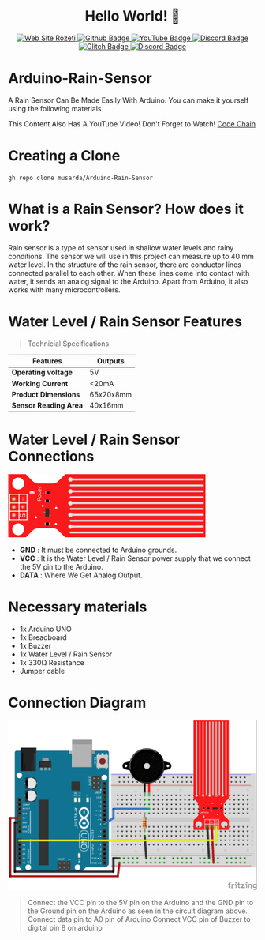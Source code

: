 <div align="center">
  <h1>Hello World! 👋</h1>
</div>
<div style="text-align: center;" align="center">
  <a href="https://musarda.github.io">
    <img src="https://img.shields.io/badge/Visit%20My-Website-E6E6E6" alt="Web Site Rozeti">
  </a>
  <a href="https://www.github.com/musarda"> <!--GitHub Link-->
    <img src="https://img.shields.io/badge/-GitHub-000?style=quare&labelColor=000&logo=GitHub&logoColor=white&link=link" alt="Github Badge">
  </a>
  <a href="https://www.youtube.com/@CodeChain"> <!--YouTube Link-->
    <img src="https://img.shields.io/badge/-YouTube-c4302b?style=quare&labelColor=c4302b&logo=YouTube&logoColor=white&link=link" alt="YouTube Badge">
  </a>
  <a href="https://discord.gg/kf29ZKZyw6"> <!--Discord Link-->
    <img src="https://img.shields.io/badge/-Discord-738adb?style=quare&labelColor=blurple&logo=Discord&logoColor=white&link=link" alt="Discord Badge">
  </a>
  <a href="https://www.glitch.com/@musarda44"> <!--Glitch Link-->
    <img src="https://img.shields.io/badge/-Glitch-2800ff?style=quare&labelColor=2800ff&logo=Glitch&logoColor=white&link=link" alt="Glitch Badge">
  </a>
  <a href="https://discord.gg/Kaye7tpHcQ"> <!--Discord2 Link-->
    <img src="https://img.shields.io/badge/-Discord-738adb?style=quare&labelColor=blurple&logo=Discord&logoColor=white&link=link" alt="Discord Badge">
  </a>
</div>

# Arduino-Rain-Sensor
A Rain Sensor Can Be Made Easily With Arduino. You can make it yourself using the following materials

This Content Also Has A YouTube Video! Don't Forget to Watch! [Code Chain](https://www.youtube.com/@CodeChain)

# Creating a Clone
```
gh repo clone musarda/Arduino-Rain-Sensor
```

# What is a Rain Sensor? How does it work?

Rain sensor is a type of sensor used in shallow water levels and rainy conditions. The sensor we will use in this project can measure up to 40 mm water level. In the structure of the rain sensor, there are conductor lines connected parallel to each other. When these lines come into contact with water, it sends an analog signal to the Arduino. Apart from Arduino, it also works with many microcontrollers.

# Water Level / Rain Sensor Features
> Technicial Specifications

Features | Outputs 
--- | --- 
**Operating voltage** | 5V 
**Working Current** | <20mA
**Product Dimensions** | 65x20x8mm
**Sensor Reading Area** | 40x16mm

# Water Level / Rain Sensor Connections

<img src="https://github.com/musarda/Arduino-Rain-Sensor/blob/main/img/rain_sensor.png" title="Water Level / Rain Sensor" alt="Water Level / Rain Sensor" width="400">

- **GND** : It must be connected to Arduino grounds.
- **VCC** : It is the Water Level / Rain Sensor power supply that we connect the 5V pin to the Arduino.
- **DATA** : Where We Get Analog Output.

# Necessary materials
* 1x Arduino UNO
* 1x Breadboard
* 1x Buzzer
* 1x Water Level / Rain Sensor
* 1x 330Ω Resistance
* Jumper cable

# Connection Diagram

![Circuit_Diagram](https://github.com/musarda/Arduino-Rain-Sensor/blob/main/img/rain_sensor.jpg)

> Connect the VCC pin to the 5V pin on the Arduino and the GND pin to the Ground pin on the Arduino as seen in the circuit diagram above. Connect data pin to A0 pin of Arduino Connect VCC pin of Buzzer to digital pin 8 on arduino
